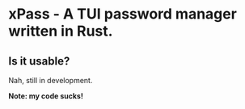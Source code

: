 # xPass - A TUI password manager written in Rust.

## Is it usable?
Nah, still in development.

**Note: my code sucks!**
